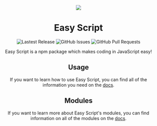 <p align="center">
  <img src="https://images.easyscript.dev/cover.png">
</p>

<h1 align="center">Easy Script</h1>

<p align="center">
  <img alt="Lastest Release" src="https://img.shields.io/github/v/release/easyscriptjs/easyscript?style=for-the-badge">
  <img alt="GitHub Issues" src="https://img.shields.io/github/issues-raw/easyscriptjs/easyscript?label=Issues&style=for-the-badge">
  <img alt="GitHub Pull Requests" src="https://img.shields.io/github/issues-pr-raw/easyscriptjs/easyscript?label=Pull%20Requests&style=for-the-badge">
</p>

<p align="center">Easy Script is a npm package which makes coding in JavaScript easy!</p>

<h2 align="center">Usage</h2>
<p align="center">If you want to learn how to use Easy Script, you can find all of the information you need on the <a href="https://docs.easyscript.dev/usage">docs</a>.</p>

<h2 align="center">Modules</h2>
<p align="center">If you want to learn more about Easy Script's modules, you can find information on all of the modules on the <a href="https://docs.easyscript.dev/modules">docs</a>.</p>
